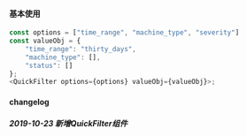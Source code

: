 #### 基本使用

```js
const options = ["time_range", "machine_type", "severity"]
const valueObj = {
	"time_range": "thirty_days",
	"machine_type": [],
	"status": []
};
<QuickFilter options={options} valueObj={valueObj}>;
```
#### changelog

##### 2019-10-23 新增QuickFilter组件
